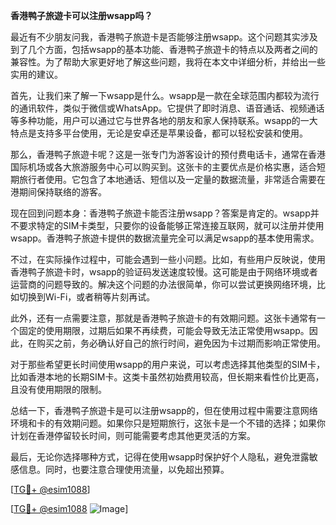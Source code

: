 **香港鸭子旅遊卡可以注册wsapp吗？**

最近有不少朋友问我，香港鸭子旅遊卡是否能够注册wsapp。这个问题其实涉及到了几个方面，包括wsapp的基本功能、香港鸭子旅遊卡的特点以及两者之间的兼容性。为了帮助大家更好地了解这些问题，我将在本文中详细分析，并给出一些实用的建议。

首先，让我们来了解一下wsapp是什么。wsapp是一款在全球范围内都较为流行的通讯软件，类似于微信或WhatsApp。它提供了即时消息、语音通话、视频通话等多种功能，用户可以通过它与世界各地的朋友和家人保持联系。wsapp的一大特点是支持多平台使用，无论是安卓还是苹果设备，都可以轻松安装和使用。

那么，香港鸭子旅遊卡呢？这是一张专门为游客设计的预付费电话卡，通常在香港国际机场或各大旅游服务中心可以购买到。这张卡的主要优点是价格实惠，适合短期旅行者使用。它包含了本地通话、短信以及一定量的数据流量，非常适合需要在港期间保持联络的游客。

现在回到问题本身：香港鸭子旅遊卡能否注册wsapp？答案是肯定的。wsapp并不要求特定的SIM卡类型，只要你的设备能够正常连接互联网，就可以注册并使用wsapp。香港鸭子旅遊卡提供的数据流量完全可以满足wsapp的基本使用需求。

不过，在实际操作过程中，可能会遇到一些小问题。比如，有些用户反映说，使用香港鸭子旅遊卡时，wsapp的验证码发送速度较慢。这可能是由于网络环境或者运营商的问题导致的。解决这个问题的办法很简单，你可以尝试更换网络环境，比如切换到Wi-Fi，或者稍等片刻再试。

此外，还有一点需要注意，那就是香港鸭子旅遊卡的有效期问题。这张卡通常有一个固定的使用期限，过期后如果不再续费，可能会导致无法正常使用wsapp。因此，在购买之前，务必确认好自己的旅行时间，避免因为卡过期而影响正常使用。

对于那些希望更长时间使用wsapp的用户来说，可以考虑选择其他类型的SIM卡，比如香港本地的长期SIM卡。这类卡虽然初始费用较高，但长期来看性价比更高，且没有使用期限的限制。

总结一下，香港鸭子旅遊卡是可以注册wsapp的，但在使用过程中需要注意网络环境和卡的有效期问题。如果你只是短期旅行，这张卡是一个不错的选择；如果你计划在香港停留较长时间，则可能需要考虑其他更灵活的方案。

最后，无论你选择哪种方式，记得在使用wsapp时保护好个人隐私，避免泄露敏感信息。同时，也要注意合理使用流量，以免超出预算。

[[TG💪+ @esim1088](https://t.me/s/esim1088)]

[[TG💪+ @esim1088](https://t.me/s/esim1088) ![Image](https://i.postimg.cc/4NQfJmqS/Snipaste-2025-05-13-00-14-12.png)]